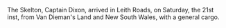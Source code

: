 The Skelton, Captain Dixon, arrived in Leith Roads, on Saturday, the 21st inst, from Van Dieman's Land and New South Wales, with a
                    general cargo.